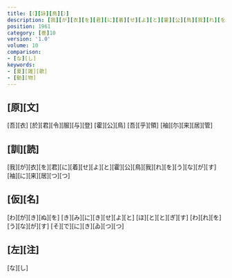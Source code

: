 ```yaml
---
title: [（][詠][鳥][）]
description: [我][が][衣][を][君][に][着][せ][よ][と][霍][公][鳥][我][れ][を][う][な][が][す][袖][に][来][居][つ][つ]
position: 1961
category: [巻]10
version: '1.0'
volume: 10
comparison:
- [な][し]
keywords:
- [夏][雑][歌]
- [動][物]
---
```


## [原][文]

[吾][衣] [於][君][令][服][与][登] [霍][公][鳥] [吾][乎][領] [袖][尓][来][居][管]

## [訓][読]

[我][が][衣][を][君][に][着][せ][よ][と][霍][公][鳥][我][れ][を][う][な][が][す][袖][に][来][居][つ][つ]

## [仮][名]

[わ][が][き][ぬ][を] [き][み][に][き][せ][よ][と] [ほ][と][と][ぎ][す] [わ][れ][を][う][な][が][す] [そ][で][に][き][ゐ][つ][つ]

## [左][注]

[な][し]
